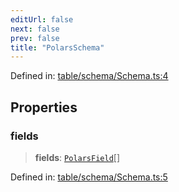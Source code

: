 ```yaml
---
editUrl: false
next: false
prev: false
title: "PolarsSchema"
---
```


Defined in: [table/schema/Schema.ts:4](https://github.com/datisthq/dpkit/blob/7a3ebb9422265a09d2e84e0952d10e0101139f80/table/schema/Schema.ts#L4)

## Properties

### fields

> **fields**: [`PolarsField`](/reference/_dpkit/table/polarsfield/)[]

Defined in: [table/schema/Schema.ts:5](https://github.com/datisthq/dpkit/blob/7a3ebb9422265a09d2e84e0952d10e0101139f80/table/schema/Schema.ts#L5)

